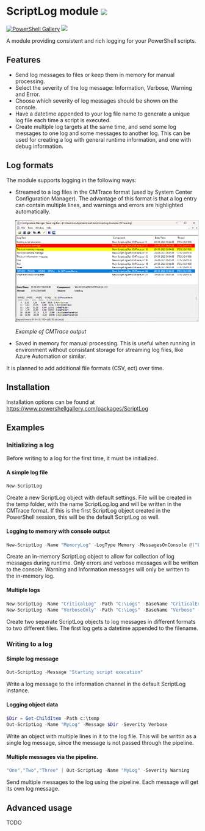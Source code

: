 # ScriptLog module ![](https://dev.azure.com/kovergard/ScriptLog/_apis/build/status/kovergard.ScriptLog?branchName=main)

[![PowerShell Gallery](https://img.shields.io/powershellgallery/v/ScriptLog?label=ScriptLog)](https://www.powershellgallery.com/packages/ScriptLog/)
![](https://img.shields.io/powershellgallery/p/ScriptLog.svg)

A module providing consistent and rich logging for your PowerShell scripts.

## Features

* Send log messages to files or keep them in memory for manual processing.
* Select the severity of the log message: Information, Verbose, Warning and Error.
* Choose which severity of log messages should be shown on the console.
* Have a datetime appended to your log file name to generate a unique log file each time a script is executed.  
* Create multiple log targets at the same time, and send some log messages to one log and some messages to another log. This can be used for creating a log with general runtime information, and one with debug information.

## Log formats

The module supports logging in the following ways:

* Streamed to a log files in the CMTrace format (used by System Center Configuration Manager). The advantage of this format is that a log entry can contain multiple lines, and warnings and errors are highlighted automatically.

  ![](screenshots/CMTrace.png)
  
  *Example of CMTrace output*

* Saved in memory for manual processing. This is useful when running in environment without consistant storage for streaming log files, like Azure Automation or similar.

It is planned to add additional file formats (CSV, ect) over time.

## Installation

Installation options can be found at https://www.powershellgallery.com/packages/ScriptLog

## Examples

### Initializing a log

Before writing to a log for the first time, it must be initialized.

#### A simple log file
~~~ powershell
New-ScriptLog
~~~ 
Create a new ScriptLog object with default settings. File will be created in the temp folder, with the name ScriptLog.log and will be written in the CMTrace format. If this is the first ScriptLog object created in the PowerShell session, this will be the default ScriptLog as well.

#### Logging to memory with console output
~~~powershell
New-ScriptLog -Name "MemoryLog" -LogType Memory -MessagesOnConsole @("Error","Verbose")
~~~
Create an in-memory ScriptLog object to allow for collection of log messages during runtime. Only errors and verbose messages will be written to the console. Warning and Information messages will only be written to the in-memory log.

#### Multiple logs
~~~powershell
New-ScriptLog -Name "CriticalLog" -Path "C:\Logs" -BaseName "CriticalErrors" -AppendDateTime
New-ScriptLog -Name "VerboseOnly" -Path "C:\Logs" -BaseName "Verbose" -MessagesOnConsole "Verbose"
~~~
Create two separate ScriptLog objects to log messages in different formats to two different files. The first log gets a datetime appended to the filename.

### Writing to a log
#### Simple log message
~~~powershell
Out-ScriptLog -Message "Starting script execution"
~~~
Write a log message to the information channel in the default ScriptLog instance.

#### Logging object data
~~~powershell
$Dir = Get-ChildItem -Path c:\temp
Out-ScriptLog -Name "MyLog" -Message $Dir -Severity Verbose
~~~
Write an object with multiple lines in it to the log file. This will be writtin as a single log message, since the message is not passed through the pipeline.

#### Multiple messages via the pipeline.
~~~powershell
"One","Two","Three" | Out-ScriptLog -Name "MyLog" -Severity Warning
~~~
Send multiple messages to the log using the pipeline. Each message will get its own log message.    

## Advanced usage
TODO